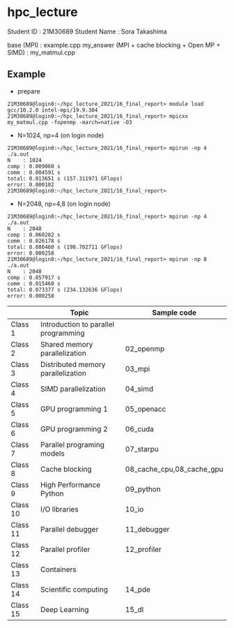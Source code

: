 # hpc_lecture

Student ID   : 21M30689
Student Name : Sora Takashima

base (MPI)                                          : example.cpp
my_answer (MPI + cache blocking + Open MP + SIMD)   : my_matmul.cpp

## Example

- prepare

```
21M30689@login0:~/hpc_lecture_2021/16_final_report> module load gcc/10.2.0 intel-mpi/19.9.304
21M30689@login0:~/hpc_lecture_2021/16_final_report> mpicxx my_matmul.cpp -fopenmp -march=native -O3
```

- N=1024, np=4 (on login node)

```
21M30689@login0:~/hpc_lecture_2021/16_final_report> mpirun -np 4 ./a.out
N    : 1024
comp : 0.009060 s
comm : 0.004591 s
total: 0.013651 s (157.311971 GFlops)
error: 0.000102
21M30689@login0:~/hpc_lecture_2021/16_final_report> 
```

- N=2048, np=4,8 (on login node)

```
21M30689@login0:~/hpc_lecture_2021/16_final_report> mpirun -np 4 ./a.out
N    : 2048
comp : 0.060282 s
comm : 0.026178 s
total: 0.086460 s (198.702711 GFlops)
error: 0.000258
21M30689@login0:~/hpc_lecture_2021/16_final_report> mpirun -np 8 ./a.out
N    : 2048
comp : 0.057917 s
comm : 0.015460 s
total: 0.073377 s (234.132636 GFlops)
error: 0.000258
```


|          | Topic                                | Sample code               |
| -------- | ------------------------------------ | ------------------------- |
| Class 1  | Introduction to parallel programming |                           |
| Class 2  | Shared memory parallelization        | 02_openmp                 |
| Class 3  | Distributed memory parallelization   | 03_mpi                    |
| Class 4  | SIMD parallelization                 | 04_simd                   |
| Class 5  | GPU programming 1                    | 05_openacc                |
| Class 6  | GPU programming 2                    | 06_cuda                   |
| Class 7  | Parallel programing models           | 07_starpu                 |
| Class 8  | Cache blocking                       | 08_cache_cpu,08_cache_gpu |
| Class 9  | High Performance Python              | 09_python                 |
| Class 10 | I/O libraries                        | 10_io                     |
| Class 11 | Parallel debugger                    | 11_debugger               |
| Class 12 | Parallel profiler                    | 12_profiler               |
| Class 13 | Containers                           |                           |
| Class 14 | Scientific computing                 | 14_pde                    |
| Class 15 | Deep Learning                        | 15_dl                     |
